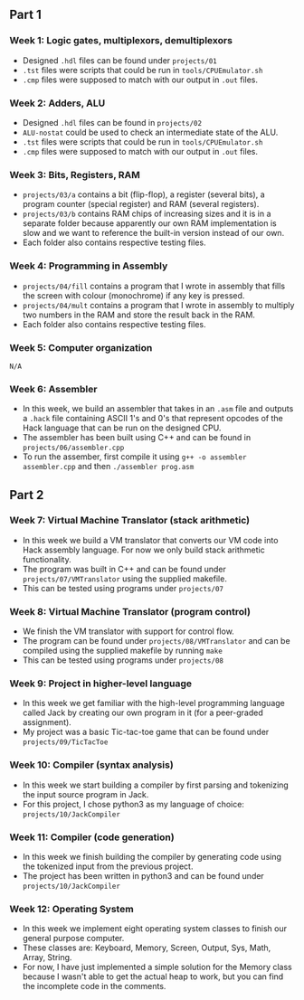 ## Part 1

### Week 1: Logic gates, multiplexors, demultiplexors

- Designed `.hdl` files can be found under `projects/01`
- `.tst` files were scripts that could be run in `tools/CPUEmulator.sh`
- `.cmp` files were supposed to match with our output in `.out` files.

### Week 2: Adders, ALU

- Designed `.hdl` files can be found in `projects/02`
- `ALU-nostat` could be used to check an intermediate state of the ALU.
- `.tst` files were scripts that could be run in `tools/CPUEmulator.sh`
- `.cmp` files were supposed to match with our output in `.out` files.

### Week 3: Bits, Registers, RAM

- `projects/03/a` contains a bit (flip-flop), a register (several bits), a program counter (special register) and RAM (several registers).
- `projects/03/b` contains RAM chips of increasing sizes and it is in a separate folder because apparently our own RAM implementation is slow and we want to reference the built-in version instead of our own.
- Each folder also contains respective testing files.

### Week 4: Programming in Assembly

- `projects/04/fill` contains a program that I wrote in assembly that fills the screen with colour (monochrome) if any key is pressed.
- `projects/04/mult` contains a program that I wrote in assembly to multiply two numbers in the RAM and store the result back in the RAM.
- Each folder also contains respective testing files.

### Week 5: Computer organization

`N/A`

### Week 6: Assembler

- In this week, we build an assembler that takes in an `.asm` file and outputs a `.hack` file containing ASCII 1's and 0's that represent opcodes of the Hack language that can be run on the designed CPU.
- The assembler has been built using C++ and can be found in `projects/06/assembler.cpp`
- To run the assember, first compile it using `g++ -o assembler assembler.cpp` and then `./assembler prog.asm`

## Part 2

### Week 7: Virtual Machine Translator (stack arithmetic)

- In this week we build a VM translator that converts our VM code into Hack assembly language. For now we only build stack arithmetic functionality.
- The program was built in C++ and can be found under `projects/07/VMTranslator` using the supplied makefile.
- This can be tested using programs under `projects/07`

### Week 8: Virtual Machine Translator (program control)

- We finish the VM translator with support for control flow.
- The program can be found under `projects/08/VMTranslator` and can be compiled using the supplied makefile by running `make`
- This can be tested using programs under `projects/08`

### Week 9: Project in higher-level language

- In this week we get familiar with the high-level programming language called Jack by creating our own program in it (for a peer-graded assignment).
- My project was a basic Tic-tac-toe game that can be found under `projects/09/TicTacToe`

### Week 10: Compiler (syntax analysis)

- In this week we start building a compiler by first parsing and tokenizing the input source program in Jack.
- For this project, I chose python3 as my language of choice: `projects/10/JackCompiler`

### Week 11: Compiler (code generation)

- In this week we finish building the compiler by generating code using the tokenized input from the previous project.
- The project has been written in python3 and can be found under `projects/10/JackCompiler`

### Week 12: Operating System

- In this week we implement eight operating system classes to finish our general purpose computer.
- These classes are: Keyboard, Memory, Screen, Output, Sys, Math, Array, String.
- For now, I have just implemented a simple solution for the Memory class because I wasn't able to get the actual heap to work, but you can find the incomplete code in the comments.
